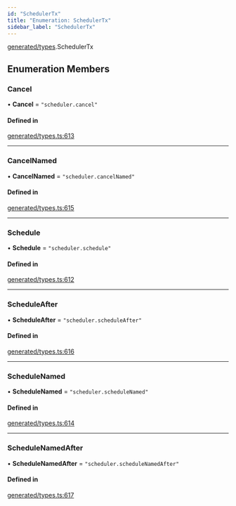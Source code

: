 ```yaml
---
id: "SchedulerTx"
title: "Enumeration: SchedulerTx"
sidebar_label: "SchedulerTx"
---
```


[generated/types](../../../../modules/Generated/Types/Types.md).SchedulerTx

## Enumeration Members

### Cancel

• **Cancel** = ``"scheduler.cancel"``

#### Defined in

[generated/types.ts:613](https://github.com/F-OBrien/polymesh-sdk/blob/012f1745/src/generated/types.ts#L613)

___

### CancelNamed

• **CancelNamed** = ``"scheduler.cancelNamed"``

#### Defined in

[generated/types.ts:615](https://github.com/F-OBrien/polymesh-sdk/blob/012f1745/src/generated/types.ts#L615)

___

### Schedule

• **Schedule** = ``"scheduler.schedule"``

#### Defined in

[generated/types.ts:612](https://github.com/F-OBrien/polymesh-sdk/blob/012f1745/src/generated/types.ts#L612)

___

### ScheduleAfter

• **ScheduleAfter** = ``"scheduler.scheduleAfter"``

#### Defined in

[generated/types.ts:616](https://github.com/F-OBrien/polymesh-sdk/blob/012f1745/src/generated/types.ts#L616)

___

### ScheduleNamed

• **ScheduleNamed** = ``"scheduler.scheduleNamed"``

#### Defined in

[generated/types.ts:614](https://github.com/F-OBrien/polymesh-sdk/blob/012f1745/src/generated/types.ts#L614)

___

### ScheduleNamedAfter

• **ScheduleNamedAfter** = ``"scheduler.scheduleNamedAfter"``

#### Defined in

[generated/types.ts:617](https://github.com/F-OBrien/polymesh-sdk/blob/012f1745/src/generated/types.ts#L617)
